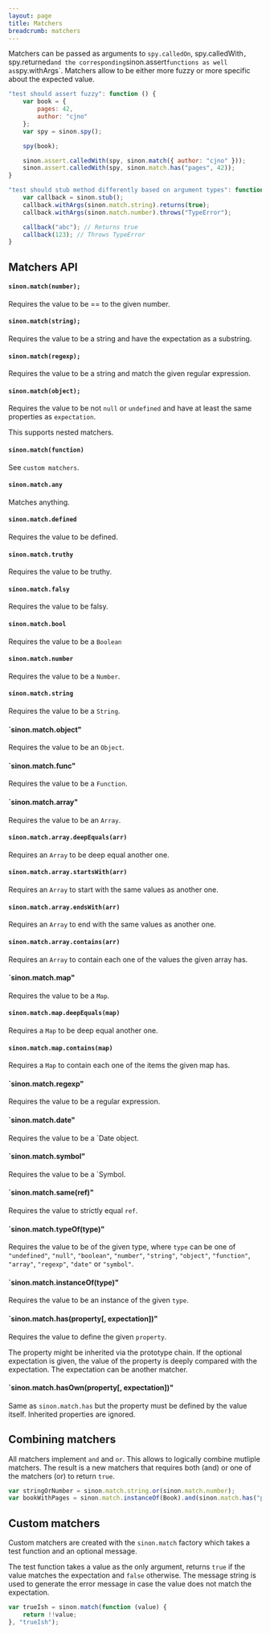 ```yaml
---
layout: page
title: Matchers
breadcrumb: matchers
---
```


Matchers can be passed as arguments to `spy.calledOn`, spy.calledWith`, `spy.returned` and the
corresponding `sinon.assert` functions as well as `spy.withArgs`. Matchers allow to be either more fuzzy or more specific about the expected value.

```javascript
"test should assert fuzzy": function () {
    var book = {
        pages: 42,
        author: "cjno"
    };
    var spy = sinon.spy();

    spy(book);

    sinon.assert.calledWith(spy, sinon.match({ author: "cjno" }));
    sinon.assert.calledWith(spy, sinon.match.has("pages", 42));
}
```

```javascript
"test should stub method differently based on argument types": function () {
    var callback = sinon.stub();
    callback.withArgs(sinon.match.string).returns(true);
    callback.withArgs(sinon.match.number).throws("TypeError");

    callback("abc"); // Returns true
    callback(123); // Throws TypeError
}
```

## Matchers API

#### `sinon.match(number);`

Requires the value to be == to the given number.


#### `sinon.match(string);`

Requires the value to be a string and have the expectation as a substring.


#### `sinon.match(regexp);`

Requires the value to be a string and match the given regular expression.


#### `sinon.match(object);`

Requires the value to be not `null` or `undefined` and have at least the same properties as `expectation`.

This supports nested matchers.


#### `sinon.match(function)`

See `custom matchers`.


#### `sinon.match.any`

Matches anything.


#### `sinon.match.defined`

Requires the value to be defined.


#### `sinon.match.truthy`

Requires the value to be truthy.


#### `sinon.match.falsy`

Requires the value to be falsy.


#### `sinon.match.bool`

Requires the value to be a `Boolean`


#### `sinon.match.number`

Requires the value to be a `Number`.


#### `sinon.match.string`

Requires the value to be a `String`.


#### `sinon.match.object"

Requires the value to be an `Object`.


#### `sinon.match.func"

Requires the value to be a `Function`.


#### `sinon.match.array"

Requires the value to be an `Array`.


#### `sinon.match.array.deepEquals(arr)`

Requires an `Array` to be deep equal another one.


#### `sinon.match.array.startsWith(arr)`

Requires an `Array` to start with the same values as another one.


#### `sinon.match.array.endsWith(arr)`

Requires an `Array` to end with the same values as another one.


#### `sinon.match.array.contains(arr)`

Requires an `Array` to contain each one of the values the given array has.


#### `sinon.match.map"

Requires the value to be a `Map`.


#### `sinon.match.map.deepEquals(map)`

Requires a `Map` to be deep equal another one.


#### `sinon.match.map.contains(map)`

Requires a `Map` to contain each one of the items the given map has.


#### `sinon.match.regexp"

Requires the value to be a regular expression.


#### `sinon.match.date"

Requires the value to be a `Date object.


#### `sinon.match.symbol"

Requires the value to be a `Symbol.


#### `sinon.match.same(ref)"

Requires the value to strictly equal `ref`.


#### `sinon.match.typeOf(type)"

Requires the value to be of the given type, where `type` can be one of
    `"undefined"`,
    `"null"`,
    `"boolean"`,
    `"number"`,
    `"string"`,
    `"object"`,
    `"function"`,
    `"array"`,
    `"regexp"`,
    `"date"` or
    `"symbol"`.


#### `sinon.match.instanceOf(type)"

Requires the value to be an instance of the given `type`.


#### `sinon.match.has(property[, expectation])"

Requires the value to define the given `property`.

The property might be inherited via the prototype chain. If the optional expectation is given, the value of the property is deeply compared with the expectation. The expectation can be another matcher.

#### `sinon.match.hasOwn(property[, expectation])"

Same as `sinon.match.has` but the property must be defined by the value itself. Inherited properties are ignored.


## Combining matchers

All matchers implement `and` and `or`. This allows to logically combine mutliple matchers. The result is a new matchers that requires both (and) or one of the matchers (or) to return `true`.

```javascript
var stringOrNumber = sinon.match.string.or(sinon.match.number);
var bookWithPages = sinon.match.instanceOf(Book).and(sinon.match.has("pages"));
```


## Custom matchers

Custom matchers are created with the `sinon.match` factory which takes a test function and an optional message.

The test function takes a value as the only argument, returns `true` if the value matches the expectation and `false` otherwise. The message string is used to generate the error message in case the value does not match the expectation.

```javascript
var trueIsh = sinon.match(function (value) {
    return !!value;
}, "trueIsh");
```
